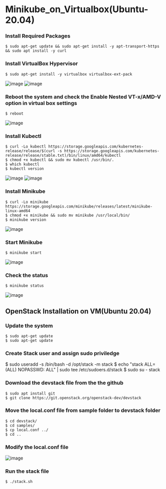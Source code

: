 # Minikube_on_Virtualbox(Ubuntu-20.04)

### Install Required Packages
``` 
$ sudo apt-get update && sudo apt-get install -y apt-transport-https && sudo apt install -y curl 
```
### Install VirtualBox Hypervisor
``` 
$ sudo apt-get install -y virtualbox virtualbox-ext-pack
```
![image](https://user-images.githubusercontent.com/48765431/123541247-1302de80-d776-11eb-8628-3494cbf1b613.png)
![image](https://user-images.githubusercontent.com/48765431/123541269-362d8e00-d776-11eb-886e-9f3ca6ccc6b6.png)
### Reboot the system and check the Enable Nested VT-x/AMD-V option in virtual box settings
```
$ reboot
```
![image](https://user-images.githubusercontent.com/48765431/123541019-b9e67b00-d774-11eb-8dbb-9bc0dafdf23e.png)
### Install Kubectl 
```
$ curl -Lo kubectl https://storage.googleapis.com/kubernetes-release/release/$(curl -s https://storage.googleapis.com/kubernetes-release/release/stable.txt)/bin/linux/amd64/kubectl
$ chmod +x kubectl && sudo mv kubectl /usr/bin/.
$ which kubectl
$ kubectl version
```
![image](https://user-images.githubusercontent.com/48765431/123540610-80ad0b80-d772-11eb-897e-417d4999c5b2.png)
![image](https://user-images.githubusercontent.com/48765431/123540640-a3d7bb00-d772-11eb-9843-31ee779bea26.png)

### Install Minikube
```
$ curl -Lo minikube https://storage.googleapis.com/minikube/releases/latest/minikube-linux-amd64 
$ chmod +x minikube && sudo mv minikube /usr/local/bin/
$ minikube version
```
![image](https://user-images.githubusercontent.com/48765431/123541098-28c3d400-d775-11eb-9079-c6dbb14871e6.png)

### Start Minikube
``` 
$ minikube start 
```
![image](https://user-images.githubusercontent.com/48765431/123540685-daadd100-d772-11eb-9855-73163469950b.png)

### Check the status 
``` 
$ minikube status 
```
![image](https://user-images.githubusercontent.com/48765431/123541178-b7385580-d775-11eb-8598-b528bf5b08a8.png)



## OpenStack Installation on VM(Ubuntu 20.04)

### Update the system
```
$ sudo apt-get update
$ sudo apt-get update
```
### Create Stack user and assign sudo priviledge
$ sudo useradd -s /bin/bash -d /opt/stack -m stack
$ echo "stack ALL=(ALL) NOPASSWD: ALL" | sudo tee /etc/sudoers.d/stack
$ sudo su - stack

### Download the devstack file from the the github 
```
$ sudo apt install git
$ git clone https://git.openstack.org/openstack-dev/devstack
```
### Move the local.conf file from sample folder to devstack folder
```
$ cd devstack/
$ cd samples/
$ cp local.conf ../
$ cd ..
```
### Modify the local.conf file 
![image](https://user-images.githubusercontent.com/48765431/125175174-e5e60f80-e1fc-11eb-8156-32e30c61c6c2.png)
### Run the stack file 
```
$ ./stack.sh 
```
